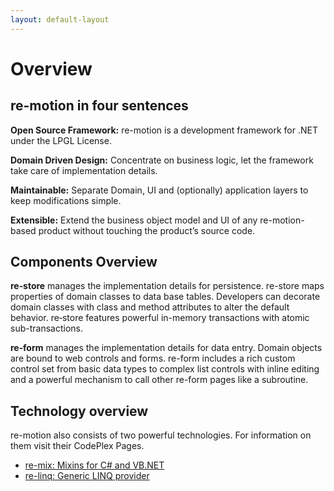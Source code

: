 ```yaml
---
layout: default-layout
---
```

# Overview

## re-motion in four sentences

**Open Source Framework:** re-motion is a development framework for .NET under the LPGL License.

**Domain Driven Design:** Concentrate on business logic, let the framework take care of implementation details.

**Maintainable:** Separate Domain, UI and (optionally) application layers to keep modifications simple.

**Extensible:** Extend the business object model and UI of any re-motion-based product without touching the product’s source code.

## Components Overview

**re‑store** manages the implementation details for persistence. re-store maps properties of domain classes to data base tables. Developers can decorate domain classes with class and method attributes to alter the default behavior. re‑store features powerful in-memory transactions with atomic sub-transactions.

**re‑form** manages the implementation details for data entry. Domain objects are bound to web controls and forms. re-form includes a rich custom control set from basic data types to complex list controls with inline editing and a powerful mechanism to call other re-form pages like a subroutine.

## Technology overview

re-motion also consists of two powerful technologies. For information on them visit their CodePlex Pages.

* [re-mix: Mixins for C# and VB.NET](https://github.com/re-motion/Remix)
* [re-linq: Generic LINQ provider](https://github.com/re-motion/Relinq)
